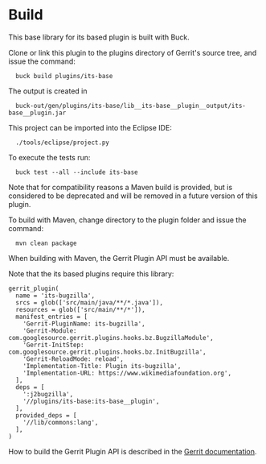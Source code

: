 Build
=====

This base library for its based plugin is built with Buck.

Clone or link this plugin to the plugins directory of Gerrit's source
tree, and issue the command:

```
  buck build plugins/its-base
```

The output is created in

```
  buck-out/gen/plugins/its-base/lib__its-base__plugin__output/its-base__plugin.jar
```

This project can be imported into the Eclipse IDE:

```
  ./tools/eclipse/project.py
```

To execute the tests run:

```
  buck test --all --include its-base
```

Note that for compatibility reasons a Maven build is provided, but is considered
to be deprecated and will be removed in a future version of this plugin.

To build with Maven, change directory to the plugin folder and issue the
command:

```
  mvn clean package
```

When building with Maven, the Gerrit Plugin API must be available.

Note that the its based plugins require this library:

```
gerrit_plugin(
  name = 'its-bugzilla',
  srcs = glob(['src/main/java/**/*.java']),
  resources = glob(['src/main/**/*']),
  manifest_entries = [
    'Gerrit-PluginName: its-bugzilla',
    'Gerrit-Module: com.googlesource.gerrit.plugins.hooks.bz.BugzillaModule',
    'Gerrit-InitStep: com.googlesource.gerrit.plugins.hooks.bz.InitBugzilla',
    'Gerrit-ReloadMode: reload',
    'Implementation-Title: Plugin its-bugzilla',
    'Implementation-URL: https://www.wikimediafoundation.org',
  ],
  deps = [
    ':j2bugzilla',
    '//plugins/its-base:its-base__plugin',
  ],
  provided_deps = [
    '//lib/commons:lang',
  ],
)
```

How to build the Gerrit Plugin API is described in the [Gerrit
documentation](../../../Documentation/dev-buck.html#_extension_and_plugin_api_jar_files).
